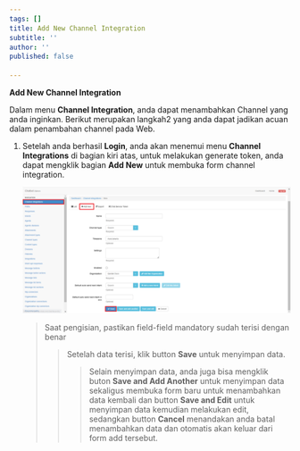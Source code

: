 ```yaml
---
tags: []
title: Add New Channel Integration
subtitle: ''
author: ''
published: false

---
```

**Add New Channel Integration**

Dalam menu **Channel Integration**, anda dapat menambahkan Channel yang anda inginkan. Berikut merupakan langkah2 yang anda dapat jadikan acuan dalam penambahan channel pada Web.

1. Setelah anda berhasil **Login**, anda akan menemui menu **Channel Integrations** di bagian kiri atas, untuk melakukan generate token, anda dapat mengklik bagian **Add New** untuk membuka form channel integration.

   ![](/uploads/channel1.PNG)

   > Saat pengisian, pastikan field-field mandatory sudah terisi dengan benar
   >
   > > Setelah data terisi, klik button **Save** untuk menyimpan data. 
   > >
   > > > Selain menyimpan data, anda juga bisa mengklik buton **Save and Add Another** untuk menyimpan data sekaligus membuka form baru untuk menambahkan data kembali dan button **Save and Edit** untuk menyimpan data kemudian melakukan edit, sedangkan button **Cancel** menandakan anda batal menambahkan data dan otomatis akan keluar dari form add tersebut.